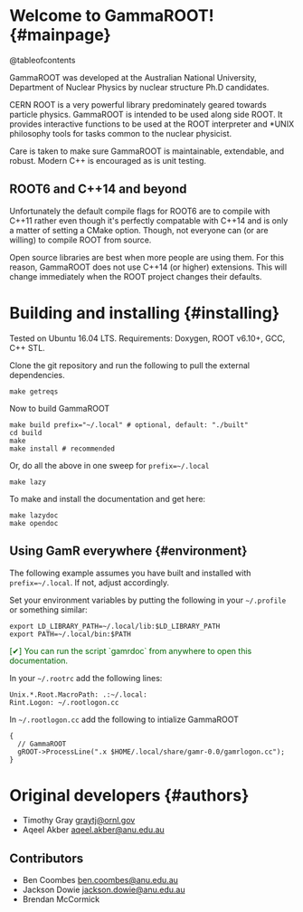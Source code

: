 # Welcome to GammaROOT! {#mainpage}

@tableofcontents

GammaROOT was developed at the Australian National University,
Department of Nuclear Physics by nuclear structure Ph.D candidates.

CERN ROOT is a very powerful library predominately geared towards
particle physics. GammaROOT is intended to be used along side ROOT. It
provides interactive functions to be used at the ROOT interpreter and
*UNIX philosophy tools for tasks common to the nuclear physicist.

Care is taken to make sure GammaROOT is maintainable, extendable, and
robust. Modern C++ is encouraged as is unit testing.

## ROOT6 and C++14 and beyond

Unfortunately the default compile flags for ROOT6 are to compile with
C++11 rather even though it's perfectly compatable with C++14 and is
only a matter of setting a CMake option. Though, not everyone can (or
are willing) to compile ROOT from source.

Open source libraries are best when more people are using them. For
this reason, GammaROOT does not use C++14 (or higher) extensions. This
will change immediately when the ROOT project changes their defaults.

# Building and installing {#installing}

Tested on Ubuntu 16.04 LTS. Requirements: Doxygen, ROOT v6.10+, GCC,
C++ STL.

Clone the git repository and run the following to pull the external
dependencies.
``` {.sh}
make getreqs 
```

Now to build GammaROOT
```{.sh}
make build prefix="~/.local" # optional, default: "./built"
cd build
make
make install # recommended
```

Or, do all the above in one sweep for `prefix=~/.local`
```{.sh}
make lazy
```

To make and install the documentation and get here:
```{.sh}
make lazydoc
make opendoc
```

## Using GamR everywhere {#environment}

The following example assumes you have built and installed with
`prefix=~/.local`. If not, adjust accordingly.

Set your environment variables by putting the following in your
`~/.profile` or something similar:

```{.cc}
export LD_LIBRARY_PATH=~/.local/lib:$LD_LIBRARY_PATH
export PATH=~/.local/bin:$PATH
```
<span style="color: darkgreen;">
[✔] You can run the script `gamrdoc` from anywhere to open this documentation.
</span>

In your `~/.rootrc` add the following lines:
```{.cc}
Unix.*.Root.MacroPath: .:~/.local:
Rint.Logon: ~/.rootlogon.cc
```

In `~/.rootlogon.cc` add the following to intialize GammaROOT

```{.cxx}
{
  // GammaROOT
  gROOT->ProcessLine(".x $HOME/.local/share/gamr-0.0/gamrlogon.cc");
}
```

# Original developers {#authors}
+ Timothy Gray <graytj@ornl.gov>
+ Aqeel Akber <aqeel.akber@anu.edu.au>

## Contributors
+ Ben Coombes <ben.coombes@anu.edu.au>
+ Jackson Dowie <jackson.dowie@anu.edu.au>
+ Brendan McCormick

